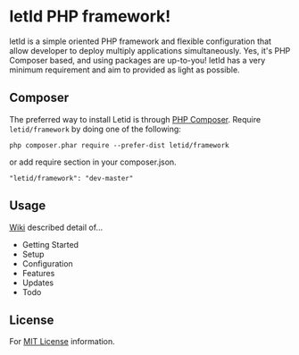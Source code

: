 # letId PHP framework!

letId is a simple oriented PHP framework and flexible configuration that allow developer to deploy multiply applications simultaneously. Yes, it's PHP Composer based, and using packages are up-to-you! letId has a very minimum requirement and aim to provided as light as possible.

## Composer
The preferred way to install Letid is through [PHP Composer][getcomposer]. Require `letid/framework` by doing one of the following:

`php composer.phar require --prefer-dist letid/framework`

or add require section in your composer.json.

`"letid/framework": "dev-master"`

## Usage
[Wiki][wiki] described detail of...
- Getting Started
- Setup
- Configuration
- Features
- Updates
- Todo

## License
For [MIT License](LICENSE) information.


[Wiki]: ../../wiki
[getcomposer]: http://getcomposer.org/download/
[packagist]: https://packagist.org